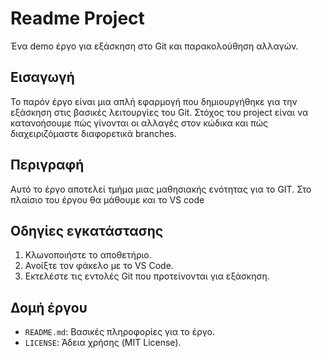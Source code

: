 # Readme Project 
 Ένα demo έργο για εξάσκηση στο Git και παρακολούθηση αλλαγών.

## Εισαγωγή
Το παρόν έργο είναι μια απλή εφαρμογή που δημιουργήθηκε για την εξάσκηση στις βασικές λειτουργίες του Git.
Στόχος του project είναι να κατανοήσουμε πώς γίνονται οι αλλαγές στον κώδικα και πώς διαχειριζόμαστε διαφορετικά branches.

## Περιγραφή
Αυτό το έργο αποτελεί τμήμα μιας μαθησιακής ενότητας για το GIT.
Στο πλαίσιο του έργου θα μάθουμε και το VS code

## Οδηγίες εγκατάστασης
1. Κλωνοποιήστε το αποθετήριο.
2. Ανοίξτε τον φάκελο με το VS Code.
3. Εκτελέστε τις εντολές Git που προτείνονται για εξάσκηση.

## Δομή έργου
- `README.md`: Βασικές πληροφορίες για το έργο.
- `LICENSE`: Άδεια χρήσης (MIT License).